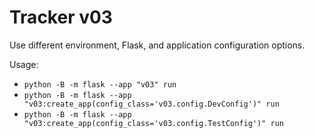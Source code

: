 # Tracker v03

Use different environment, Flask, and application configuration options.

Usage:

- `python -B -m flask --app "v03" run`
- `python -B -m flask --app "v03:create_app(config_class='v03.config.DevConfig')" run`
- `python -B -m flask --app "v03:create_app(config_class='v03.config.TestConfig')" run`
